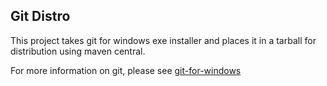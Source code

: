 Git Distro
----------

This project takes git for windows exe installer and places it in a tarball for distribution using maven central.

For more information on git, please see [git-for-windows](https://github.com/git-for-windows/git)
